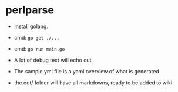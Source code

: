 # perlparse

* Install golang.
* cmd: `go get ./...`
* cmd: `go run main.go`

* A lot of debug text will echo out
* The sample.yml file is a yaml overview of what is generated
* the out/ folder will have all markdowns, ready to be added to wiki